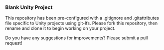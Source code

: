 ### Blank Unity Project ### 

This repository has been pre-configured with a .gitignore and .gitattributes file specific to Unity projects using git-lfs. Please fork this repository, then rename and clone it to begin working on your project. 

Do you have any suggestions for improvements? Please submit a pull request!
